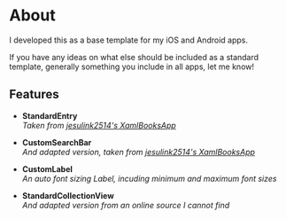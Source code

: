<h1>About</h1>
<p>I developed this as a base template for my iOS and Android apps.</p>
<p>If you have any ideas on what else should be included as a standard template, generally something you include in all apps, let me know!</p>

<h2>Features</h2>
<ul>
  <li>
    <p>
      <b>StandardEntry</b><br>
      <i>Taken from <a href="https://github.com/jesulink2514/XamBooksApp/tree/feature/feat-entry">jesulink2514's XamlBooksApp</a></i>
    </p>
  </li>
  <li>
    <p>
      <b>CustomSearchBar</b><br>
      <i>And adapted version, taken from <a href="https://github.com/jesulink2514/XamBooksApp/tree/feature/feat-entry">jesulink2514's XamlBooksApp</a></i>
    </p>
  </li>
  <li>
    <p>
      <b>CustomLabel</b><br>
      <i>An auto font sizing Label, incuding minimum and maximum font sizes</i>
    </p>
  </li>
  <li>
    <p>
      <b>StandardCollectionView</b><br>
      <i>And adapted version from an online source I cannot find</i>
    </p>
  </li>
</ul>
